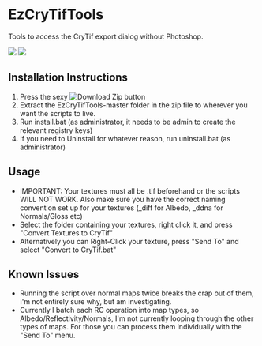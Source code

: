 # EzCryTifTools
Tools to access the CryTif export dialog without Photoshop.

![](http://i.imgur.com/QdA334X.gif)
![](http://i.imgur.com/bLNEwEr.gif)

## Installation Instructions
1. Press the sexy ![Download Zip](http://i.imgur.com/LxaBwHa.png) button
2. Extract the EzCryTifTools-master folder in the zip file to wherever you want the scripts to live.
3. Run install.bat (as administrator, it needs to be admin to create the relevant registry keys)
4. If you need to Uninstall for whatever reason, run uninstall.bat (as administrator)

## Usage
* IMPORTANT: Your textures must all be .tif beforehand or the scripts WILL NOT WORK. Also make sure you have the correct naming convention set up for your textures (_diff for Albedo, _ddna for Normals/Gloss etc)
* Select the folder containing your textures, right click it, and press "Convert Textures to CryTif"
* Alternatively you can Right-Click your texture, press "Send To" and select "Convert to CryTif.bat"

## Known Issues
* Running the script over normal maps twice breaks the crap out of them, I'm not entirely sure why, but am investigating.
* Currently I batch each RC operation into map types, so Albedo/Reflectivity/Normals, I'm not currently looping through the other types of maps. For those you can process them individually with the "Send To" menu.


